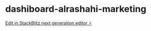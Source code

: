 # dashiboard-alrashahi-marketing

[Edit in StackBlitz next generation editor ⚡️](https://stackblitz.com/~/github.com/alokrajshahi04/dashiboard-alrashahi-marketing)